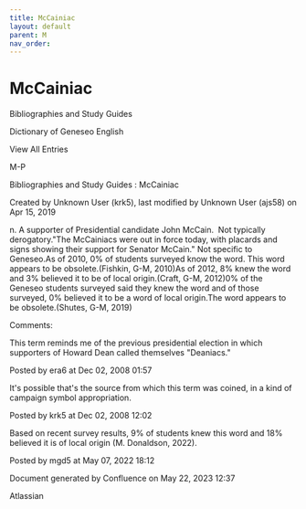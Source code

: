 ```yaml
---
title: McCainiac
layout: default
parent: M
nav_order:
---
```


# McCainiac

Bibliographies and Study Guides

Dictionary of Geneseo English

View All Entries

M-P

Bibliographies and Study Guides : McCainiac

Created by  Unknown User (krk5), last modified by  Unknown User (ajs58) on Apr 15, 2019

n. A supporter of Presidential candidate John McCain.  Not typically derogatory.&quot;The McCainiacs were out in force today, with placards and signs showing their support for Senator McCain.&quot; Not specific to Geneseo.As of 2010, 0% of students surveyed know the word. This word appears to be obsolete.(Fishkin, G-M, 2010)As of 2012, 8% knew the word and 3% believed it to be of local origin.(Craft, G-M, 2012)0% of the Geneseo students surveyed said they knew the word and of those surveyed, 0% believed it to be a word of local origin.The word appears to be obsolete.(Shutes, G-M, 2019)

Comments:

This term reminds me of the previous presidential election in which supporters of Howard Dean called themselves &quot;Deaniacs.&quot;

Posted by era6 at Dec 02, 2008 01:57

It's possible that's the source from which this term was coined, in a kind of campaign symbol appropriation.  

Posted by krk5 at Dec 02, 2008 12:02

Based on recent survey results, 9% of students knew this word and 18% believed it is of local origin (M. Donaldson, 2022). 

Posted by mgd5 at May 07, 2022 18:12

Document generated by Confluence on May 22, 2023 12:37

Atlassian
